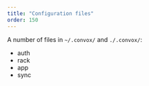 ```yaml
---
title: "Configuration files"
order: 150
---
```

A number of files in `~/.convox/` and `./.convox/`:

* auth
* rack
* app
* sync
